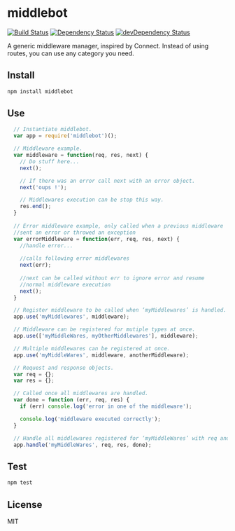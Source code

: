 # middlebot

[![Build Status](https://travis-ci.org/yanhick/middlebot.svg?branch=master)](https://travis-ci.org/yanhick/middlebot)
[![Dependency Status](https://david-dm.org/yanhick/middlebot.svg?theme=shields.io)](https://david-dm.org/yanhick/middlebot)
[![devDependency Status](https://david-dm.org/yanhick/middlebot/dev-status.svg?theme=shields.io)](https://david-dm.org/yanhick/middlebot#info=devDependencies)

A generic middleware manager, inspired by Connect. Instead of using routes, you can use any category you need.

## Install

```sh
npm install middlebot
```

## Use

```js
  // Instantiate middlebot.
  var app = require('middlebot')();

  // Middleware example.
  var middleware = function(req, res, next) {
    // Do stuff here...
    next();

    // If there was an error call next with an error object.
    next('oups !');

    // Middlewares execution can be stop this way.
    res.end();
  }
  
  // Error middleware example, only called when a previous middleware
  //sent an error or throwed an exception
  var errorMiddleware = function(err, req, res, next) {
    //handle error...
    
    //calls following error middlewares
    next(err);
    
    //next can be called without err to ignore error and resume
    //normal middleware execution
    next();
  }

  // Register middleware to be called when ‘myMiddlewares’ is handled.
  app.use('myMiddlewares', middleware);

  // Middleware can be registered for mutiple types at once.
  app.use(['myMiddleWares, myOtherMiddlewares'], middleware);

  // Multiple middlewares can be registered at once.
  app.use('myMiddleWares', middleware, anotherMiddleware);

  // Request and response objects.
  var req = {};
  var res = {};

  // Called once all middlewares are handled.
  var done = function (err, req, res) {
    if (err) console.log('error in one of the middleware');

    console.log('middleware executed correctly');
  }

  // Handle all middlewares registered for ‘myMiddleWares’ with req and res.
  app.handle('myMiddleWares', req, res, done);
```

## Test

```sh
npm test
```

## License

MIT
